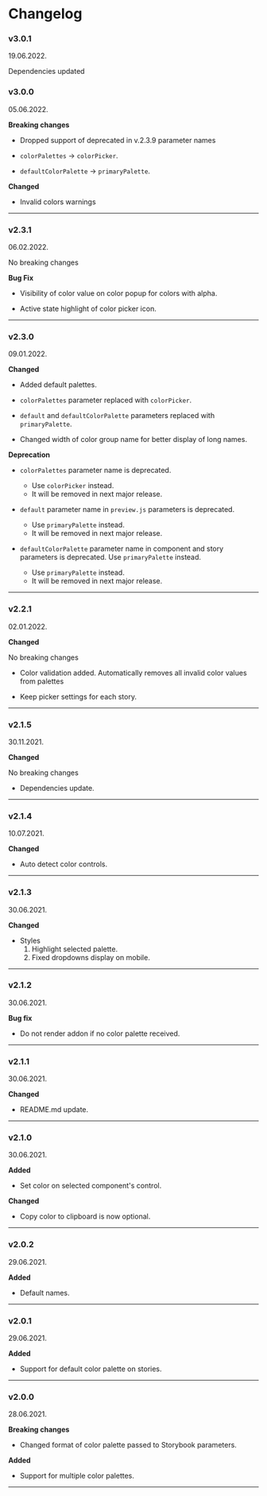 # Changelog

### v3.0.1

19.06.2022.

Dependencies updated

### v3.0.0

05.06.2022.

**Breaking changes**

* Dropped support of deprecated in v.2.3.9 parameter names

- `colorPalettes` -> `colorPicker`.

- `defaultColorPalette` -> `primaryPalette`.

**Changed**

* Invalid colors warnings

-----

### v2.3.1

06.02.2022.

No breaking changes

**Bug Fix**

* Visibility of color value on color popup for colors with alpha.

* Active state highlight of color picker icon.

-----

### v2.3.0

09.01.2022.

**Changed**

* Added default palettes.

* `colorPalettes` parameter replaced with `colorPicker`.

* `default` and `defaultColorPalette` parameters replaced with `primaryPalette`.

* Changed width of color group name for better display of long names.

**Deprecation**

* `colorPalettes` parameter name is deprecated.
    - Use `colorPicker` instead.
    - It will be removed in next major release.

* `default` parameter name in `preview.js` parameters is deprecated.
    - Use `primaryPalette` instead.
    - It will be removed in next major release.

* `defaultColorPalette` parameter name in component and story parameters is deprecated. Use `primaryPalette` instead.
    - Use `primaryPalette` instead.
    - It will be removed in next major release.

-----

### v2.2.1

02.01.2022.

**Changed**

No breaking changes

* Color validation added.
    Automatically removes all invalid color values from palettes

* Keep picker settings for each story.

-----

### v2.1.5

30.11.2021.

**Changed**

No breaking changes

* Dependencies update.

-----

### v2.1.4

10.07.2021.

**Changed**

* Auto detect color controls.

-----

### v2.1.3

30.06.2021.

**Changed**

* Styles
    1. Highlight selected palette.
    2. Fixed dropdowns display on mobile.

-----

### v2.1.2

30.06.2021.

**Bug fix**

* Do not render addon if no color palette received.

-----

### v2.1.1

30.06.2021.

**Changed**

* README.md update.

-----

### v2.1.0

30.06.2021.

**Added**

* Set color on selected component's control.

**Changed**

* Copy color to clipboard is now optional.

-----

### v2.0.2

29.06.2021.

**Added**

* Default names.

-----

### v2.0.1

29.06.2021.

**Added**

* Support for default color palette on stories.

-----

### v2.0.0

28.06.2021.

**Breaking changes**

* Changed format of color palette passed to Storybook parameters.

**Added**

* Support for multiple color palettes.

-----